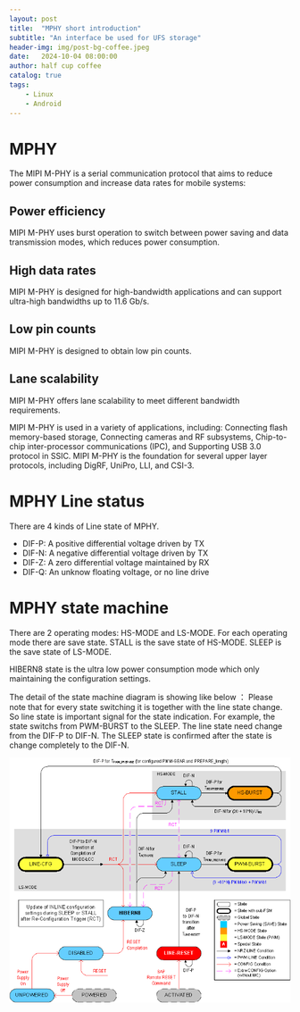 ```yaml
---
layout: post
title:  "MPHY short introduction"
subtitle: "An interface be used for UFS storage"
header-img: img/post-bg-coffee.jpeg
date:   2024-10-04 08:00:00
author: half cup coffee
catalog: true
tags:	
    - Linux
    - Android
---
```


# MPHY

The MIPI M-PHY is a serial communication protocol that aims to reduce power consumption and increase data rates for mobile systems: 

## Power efficiency
MIPI M-PHY uses burst operation to switch between power saving and data transmission modes, which reduces power consumption. 

## High data rates
MIPI M-PHY is designed for high-bandwidth applications and can support ultra-high bandwidths up to 11.6 Gb/s. 

## Low pin counts
MIPI M-PHY is designed to obtain low pin counts. 

## Lane scalability
MIPI M-PHY offers lane scalability to meet different bandwidth requirements. 

MIPI M-PHY is used in a variety of applications, including: Connecting flash memory-based storage, Connecting cameras and RF subsystems, Chip-to-chip inter-processor communications (IPC), and Supporting USB 3.0 protocol in SSIC. 
MIPI M-PHY is the foundation for several upper layer protocols, including DigRF, UniPro, LLI, and CSI-3.

# MPHY Line status
There are 4 kinds of Line state of MPHY. 
* DIF-P: A positive differential voltage driven by TX
* DIF-N: A negative differential voltage driven by TX
* DIF-Z: A zero differential voltage maintained by RX
* DIF-Q: An unknow floating voltage, or no line drive

# MPHY state machine

There are 2 operating modes: HS-MODE and LS-MODE.
For each operating mode there are save state. STALL is the save state of HS-MODE. SLEEP is the save state of LS-MODE.

HIBERN8 state is the ultra low power consumption mode which only maintaining the configuration settings. 

The detail of the state machine diagram is showing like below ：
Please note that for every state switching it is together with the line state change. So line state is important signal for the state indication. For example, the state switchs from PWM-BURST to the SLEEP. The line state need change from the DIF-P to DIF-N.  The SLEEP state is confirmed after the state is change completely to the DIF-N.

![Crepe](/img/The-M-PHY-state-machine.png)

